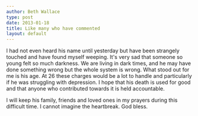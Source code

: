 ```yaml
---
author: Beth Wallace
type: post
date: 2013-01-18
title: Like many who have commented
layout: default
---
```


I had not even heard his name until yesterday but have been strangely touched and have found myself weeping. It's very sad that someone so young felt so much darkness. We are living in dark times, and he may have done something wrong but the whole system is wrong. What stood out for me is his age. At 26 these charges would be a lot to handle and particularly if he was struggling with depression. I hope that his death is used for good and  that anyone who contributed towards it is held accountable.

I will keep his family, friends and loved ones in my prayers during this difficult time. I cannot imagine the heartbreak. God bless.
